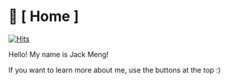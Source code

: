 # 🍵 [ Home ]
[![Hits](https://hits.seeyoufarm.com/api/count/incr/badge.svg?url=https%3A%2F%2Fexoad.github.io%2Fexoad%2Fmds%2FMain.html&count_bg=%23000000&title_bg=%23000000&icon=&icon_color=%23FFFFFF&title=Visits%3A&edge_flat=true)](https://hits.seeyoufarm.com)

Hello! My name is Jack Meng!

If you want to learn more about me, use the buttons at the top :)
